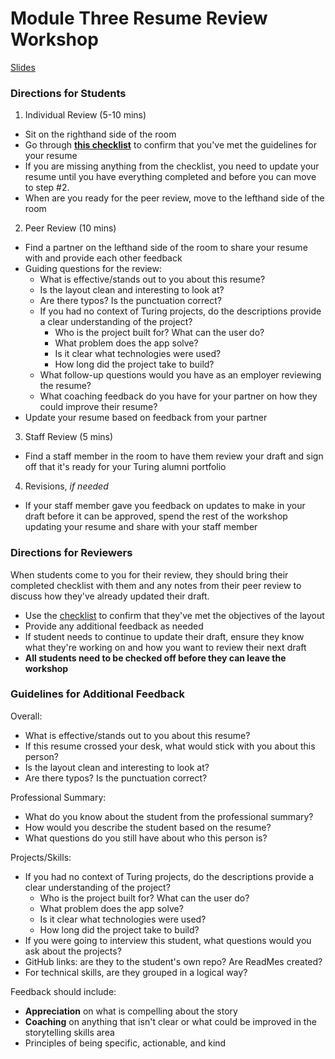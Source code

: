 # Module Three Resume Review Workshop

[Slides](https://docs.google.com/presentation/d/1QVsxi9TL1FQ7QL3w-FA_xnj8iCX095uUcnhJDRvqhiU/edit?usp=sharing)

### Directions for Students

1. Individual Review (5-10 mins)
* Sit on the righthand side of the room
* Go through **[this checklist](https://github.com/turingschool/career-development-curriculum/blob/master/module_three/resume_review_checklist.md)** to confirm that you've met the guidelines for your resume
* If you are missing anything from the checklist, you need to update your resume until you have everything completed and before you can move to step #2. 
* When are you ready for the peer review, move to the lefthand side of the room

2. Peer Review (10 mins)
* Find a partner on the lefthand side of the room to share your resume with and provide each other feedback
* Guiding questions for the review:
  * What is effective/stands out to you about this resume? 
  * Is the layout clean and interesting to look at?
  * Are there typos? Is the punctuation correct? 
  * If you had no context of Turing projects, do the descriptions provide a clear understanding of the project?
	* Who is the project built for? What can the user do?
	* What problem does the app solve?
	* Is it clear what technologies were used?
	* How long did the project take to build?
  * What follow-up questions would you have as an employer reviewing the resume?
  * What coaching feedback do you have for your partner on how they could improve their resume?
* Update your resume based on feedback from your partner

3. Staff Review (5 mins)
* Find a staff member in the room to have them review your draft and sign off that it's ready for your Turing alumni portfolio

4. Revisions, *if needed*
* If your staff member gave you feedback on updates to make in your draft before it can be approved, spend the rest of the workshop updating your resume and share with your staff member 

### Directions for Reviewers
When students come to you for their review, they should bring their completed checklist with them and any notes from their peer review to discuss how they've already updated their draft.

* Use the [checklist](https://github.com/turingschool/career-development-curriculum/blob/master/module_three/resume_review_checklist.md) to confirm that they've met the objectives of the layout
* Provide any additional feedback as needed
* If student needs to continue to update their draft, ensure they know what they're working on and how you want to review their next draft
* **All students need to be checked off before they can leave the workshop**

### Guidelines for Additional Feedback
Overall:
* What is effective/stands out to you about this resume? 
* If this resume crossed your desk, what would stick with you about this person?
* Is the layout clean and interesting to look at?
* Are there typos? Is the punctuation correct? 

Professional Summary:
* What do you know about the student from the professional summary? 
* How would you describe the student based on the resume?
* What questions do you still have about who this person is?

Projects/Skills:
* If you had no context of Turing projects, do the descriptions provide a clear understanding of the project?
	* Who is the project built for? What can the user do?
	* What problem does the app solve?
	* Is it clear what technologies were used?
	* How long did the project take to build?
* If you were going to interview this student, what questions would you ask about the projects?
* GitHub links: are they to the student's own repo? Are ReadMes created?
* For technical skills, are they grouped in a logical way? 

Feedback should include:
* **Appreciation** on what is compelling about the story
* **Coaching** on anything that isn't clear or what could be improved in the storytelling skills area 
* Principles of being specific, actionable, and kind 
